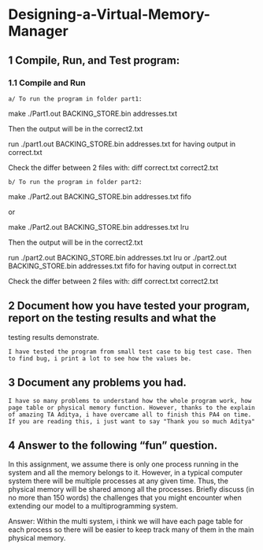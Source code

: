 # Designing-a-Virtual-Memory-Manager

## 1 Compile, Run, and Test program:

### 1.1 Compile and Run

	

	a/ To run the program in folder part1:

make
./Part1.out BACKING_STORE.bin addresses.txt 

Then the output will be in the correct2.txt

run ./part1.out BACKING_STORE.bin addresses.txt for having output in correct.txt

Check the differ between 2 files with: diff correct.txt correct2.txt



	b/ To run the program in folder part2:


make
./Part2.out BACKING_STORE.bin addresses.txt fifo

or 

make
./Part2.out BACKING_STORE.bin addresses.txt lru


Then the output will be in the correct2.txt

run ./part2.out BACKING_STORE.bin addresses.txt lru 
or   ./part2.out BACKING_STORE.bin addresses.txt fifo for having output in correct.txt

Check the differ between 2 files with: diff correct.txt correct2.txt




## 2  Document how you have tested your program, report on the testing results and what the
testing results demonstrate.



	I have tested the program from small test case to big test case. Then to find bug, i print a lot to see how the values be.




## 3 Document any problems you had.




	I have so many problems to understand how the whole program work, how page table or physical memory function. However, thanks to the explain of amazing TA Aditya, i have overcame all to finish this PA4 on time. If you are reading this, i just want to say "Thank you so much Aditya"




## 4 Answer to the following “fun” question.




In this assignment, we assume there is only one process running in the system and all the memory belongs to it. However, in a typical computer system there will be multiple processes at any given time. Thus, the physical memory will be shared among all the processes. Briefly discuss (in no more than 150 words) the challenges that you might encounter when extending our model to a multiprogramming system.



Answer: Within the multi system, i think we will have each page table for each process so there will be easier to keep track many of them in the main physical memory.
